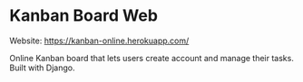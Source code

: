 # Kanban Board Web
Website: https://kanban-online.herokuapp.com/

Online Kanban board that lets users create account and manage their tasks.<br>
Built with Django.
